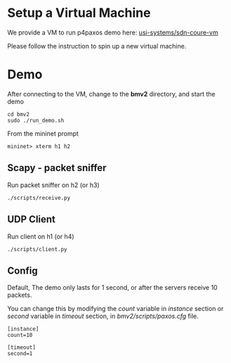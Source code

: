 # Setup a Virtual Machine

We provide a VM to run p4paxos demo here: [usi-systems/sdn-coure-vm](https://github.com/usi-systems/sdn-course-vm)

Please follow the instruction to spin up a new virtual machine.


# Demo

After connecting to the VM, change to the **bmv2** directory, and start the demo

```
cd bmv2
sudo ./run_demo.sh
```

From the mininet prompt

```
mininet> xterm h1 h2
```

## Scapy - packet sniffer

Run packet sniffer on h2 (or h3)

```
./scripts/receive.py
```

## UDP Client

Run client on h1 (or h4)

```
./scripts/client.py
```

## Config

Default, The demo only lasts for 1 second, or after the servers receive 10 packets.

You can change this by modifying the *count* variable in *instance* section or *second* variable in *timeout* section, in *bmv2/scripts/paxos.cfg* file.

```
[instance]
count=10

[timeout]
second=1
```